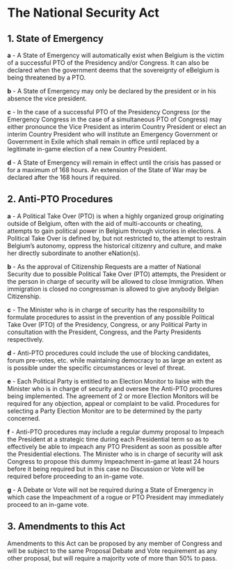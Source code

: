 # The National Security Act

## 1. State of Emergency

**a** - A State of Emergency will automatically exist when Belgium is the victim of a successful PTO of the Presidency and/or Congress. It can also be declared when the government deems that the sovereignty of eBelgium is being threatened by a PTO.

**b** - A State of Emergency may only be declared by the president or in his absence the vice president. 

**c** - In the case of a successful PTO of the Presidency Congress (or the Emergency Congress in the case of a simultaneous PTO of Congress) may either pronounce the Vice President as interim Country President or elect an interim Country President who will institute an Emergency Government or Government in Exile which shall remain in office until replaced by a legitimate in-game election of a new Country President.

**d** - A State of Emergency will remain in effect until the crisis has passed or for a maximum of 168 hours. An extension of the State of War may be declared after the 168 hours if required.

## 2. Anti-PTO Procedures

**a** - A Political Take Over (PTO) is when a highly organized group originating outside of Belgium, often with the aid of multi-accounts or cheating, attempts to gain political power in Belgium through victories in elections. A Political Take Over is defined by, but not restricted to, the attempt to restrain Belgium’s autonomy, oppress the historical citizenry and culture, and make her directly subordinate to another eNation(s).

**b** - As the approval of Citizenship Requests are a matter of National Security due to possible Political Take Over (PTO) attempts, the President or the person in charge of security will be allowed to close Immigration. When immigration is closed no congressman is allowed to give anybody Belgian Citizenship.

**c** - The Minister who is in charge of security has the responsibility to formulate procedures to assist in the prevention of any possible Political Take Over (PTO) of the Presidency, Congress, or any Political Party in consultation with the President, Congress, and the Party Presidents respectively.

**d** - Anti-PTO procedures could include the use of blocking candidates, forum pre-votes, etc. while maintaining democracy to as large an extent as is possible under the specific circumstances or level of threat.

**e** - Each Political Party is entitled to an Election Monitor to liaise with the Minister who is in charge of security and oversee the Anti-PTO procedures being implemented. The agreement of 2 or more Election Monitors will be required for any objection, appeal or complaint to be valid. Procedures for selecting a Party Election Monitor are to be determined by the party concerned.

**f** - Anti-PTO procedures may include a regular dummy proposal to Impeach the President at a strategic time during each Presidential term so as to effectively be able to impeach any PTO President as soon as possible after the Presidential elections. The Minister who is in charge of security will ask Congress to propose this dummy Impeachment in-game at least 24 hours before it being required but in this case no Discussion or Vote will be required before proceeding to an in-game vote.

**g** - A Debate or Vote will not be required during a State of Emergency in which case the Impeachment of a rogue or PTO President may immediately proceed to an in-game vote.

## 3. Amendments to this Act

Amendments to this Act can be proposed by any member of Congress and will be subject to the same Proposal Debate and Vote requirement as any other proposal, but will require a majority vote of more than 50% to pass.
